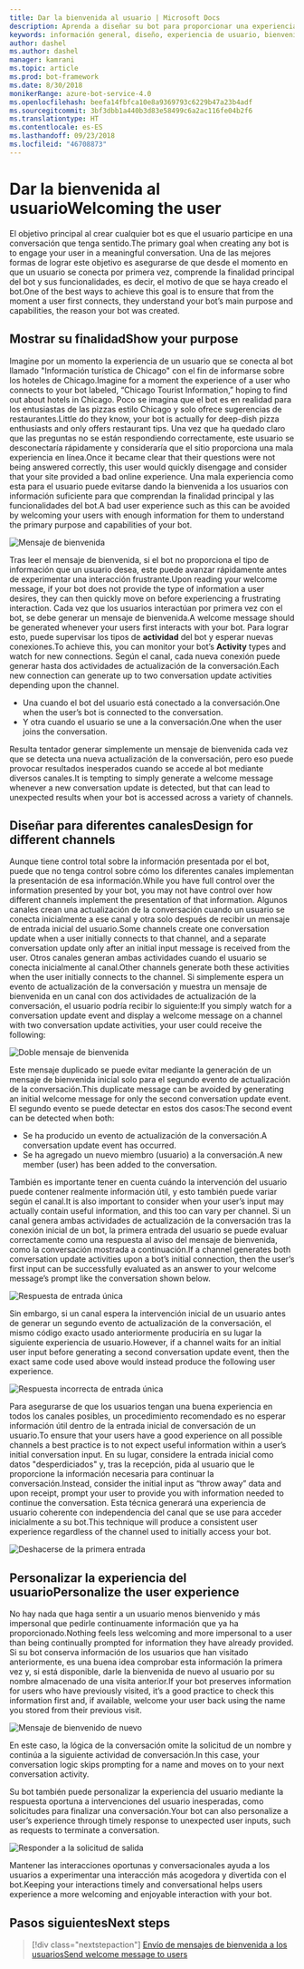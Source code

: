 ```yaml
---
title: Dar la bienvenida al usuario | Microsoft Docs
description: Aprenda a diseñar su bot para proporcionar una experiencia de bienvenida al usuario.
keywords: información general, diseño, experiencia de usuario, bienvenida, experiencia personalizada
author: dashel
ms.author: dashel
manager: kamrani
ms.topic: article
ms.prod: bot-framework
ms.date: 8/30/2018
monikerRange: azure-bot-service-4.0
ms.openlocfilehash: beefa14fbfca10e8a9369793c6229b47a23b4adf
ms.sourcegitcommit: 3bf3dbb1a440b3d83e58499c6a2ac116fe04b2f6
ms.translationtype: HT
ms.contentlocale: es-ES
ms.lasthandoff: 09/23/2018
ms.locfileid: "46708873"
---
```

# <a name="welcoming-the-user"></a><span data-ttu-id="76e36-104">Dar la bienvenida al usuario</span><span class="sxs-lookup"><span data-stu-id="76e36-104">Welcoming the user</span></span>

<span data-ttu-id="76e36-105">El objetivo principal al crear cualquier bot es que el usuario participe en una conversación que tenga sentido.</span><span class="sxs-lookup"><span data-stu-id="76e36-105">The primary goal when creating any bot is to engage your user in a meaningful conversation.</span></span> <span data-ttu-id="76e36-106">Una de las mejores formas de lograr este objetivo es asegurarse de que desde el momento en que un usuario se conecta por primera vez, comprende la finalidad principal del bot y sus funcionalidades, es decir, el motivo de que se haya creado el bot.</span><span class="sxs-lookup"><span data-stu-id="76e36-106">One of the best ways to achieve this goal is to ensure that from the moment a user first connects, they understand your bot’s main purpose and capabilities, the reason your bot was created.</span></span>

## <a name="show-your-purpose"></a><span data-ttu-id="76e36-107">Mostrar su finalidad</span><span class="sxs-lookup"><span data-stu-id="76e36-107">Show your purpose</span></span>

<span data-ttu-id="76e36-108">Imagine por un momento la experiencia de un usuario que se conecta al bot llamado "Información turística de Chicago" con el fin de informarse sobre los hoteles de Chicago.</span><span class="sxs-lookup"><span data-stu-id="76e36-108">Imagine for a moment the experience of a user who connects to your bot labeled, “Chicago Tourist Information,” hoping to find out about hotels in Chicago.</span></span> <span data-ttu-id="76e36-109">Poco se imagina que el bot es en realidad para los entusiastas de las pizzas estilo Chicago y solo ofrece sugerencias de restaurantes.</span><span class="sxs-lookup"><span data-stu-id="76e36-109">Little do they know, your bot is actually for deep-dish pizza enthusiasts and only offers restaurant tips.</span></span> <span data-ttu-id="76e36-110">Una vez que ha quedado claro que las preguntas no se están respondiendo correctamente, este usuario se desconectaría rápidamente y consideraría que el sitio proporciona una mala experiencia en línea.</span><span class="sxs-lookup"><span data-stu-id="76e36-110">Once it became clear that their questions were not being answered correctly, this user would quickly disengage and consider that your site provided a bad online experience.</span></span> <span data-ttu-id="76e36-111">Una mala experiencia como esta para el usuario puede evitarse dando la bienvenida a los usuarios con información suficiente para que comprendan la finalidad principal y las funcionalidades del bot.</span><span class="sxs-lookup"><span data-stu-id="76e36-111">A bad user experience such as this can be avoided by welcoming your users with enough information for them to understand the primary purpose and capabilities of your bot.</span></span> 

![Mensaje de bienvenida](./media/welcome_message.png)

<span data-ttu-id="76e36-113">Tras leer el mensaje de bienvenida, si el bot no proporciona el tipo de información que un usuario desea, este puede avanzar rápidamente antes de experimentar una interacción frustrante.</span><span class="sxs-lookup"><span data-stu-id="76e36-113">Upon reading your welcome message, if your bot does not provide the type of information a user desires, they can then quickly move on before experiencing a frustrating interaction.</span></span>
<span data-ttu-id="76e36-114">Cada vez que los usuarios interactúan por primera vez con el bot, se debe generar un mensaje de bienvenida.</span><span class="sxs-lookup"><span data-stu-id="76e36-114">A welcome message should be generated whenever your users first interacts with your bot.</span></span> <span data-ttu-id="76e36-115">Para lograr esto, puede supervisar los tipos de **actividad** del bot y esperar nuevas conexiones.</span><span class="sxs-lookup"><span data-stu-id="76e36-115">To achieve this, you can monitor your bot’s **Activity** types and watch for new connections.</span></span> <span data-ttu-id="76e36-116">Según el canal, cada nueva conexión puede generar hasta dos actividades de actualización de la conversación.</span><span class="sxs-lookup"><span data-stu-id="76e36-116">Each new connection can generate up to two conversation update activities depending upon the channel.</span></span>

- <span data-ttu-id="76e36-117">Una cuando el bot del usuario está conectado a la conversación.</span><span class="sxs-lookup"><span data-stu-id="76e36-117">One when the user’s bot is connected to the conversation.</span></span>
- <span data-ttu-id="76e36-118">Y otra cuando el usuario se une a la conversación.</span><span class="sxs-lookup"><span data-stu-id="76e36-118">One when the user joins the conversation.</span></span>

<span data-ttu-id="76e36-119">Resulta tentador generar simplemente un mensaje de bienvenida cada vez que se detecta una nueva actualización de la conversación, pero eso puede provocar resultados inesperados cuando se accede al bot mediante diversos canales.</span><span class="sxs-lookup"><span data-stu-id="76e36-119">It is tempting to simply generate a welcome message whenever a new conversation update is detected, but that can lead to unexpected results when your bot is accessed across a variety of channels.</span></span>

## <a name="design-for-different-channels"></a><span data-ttu-id="76e36-120">Diseñar para diferentes canales</span><span class="sxs-lookup"><span data-stu-id="76e36-120">Design for different channels</span></span>

<span data-ttu-id="76e36-121">Aunque tiene control total sobre la información presentada por el bot, puede que no tenga control sobre cómo los diferentes canales implementan la presentación de esa información.</span><span class="sxs-lookup"><span data-stu-id="76e36-121">While you have full control over the information presented by your bot, you may not have control over how different channels implement the presentation of that information.</span></span> <span data-ttu-id="76e36-122">Algunos canales crean una actualización de la conversación cuando un usuario se conecta inicialmente a ese canal y otra solo después de recibir un mensaje de entrada inicial del usuario.</span><span class="sxs-lookup"><span data-stu-id="76e36-122">Some channels create one conversation update when a user initially connects to that channel, and a separate conversation update only after an initial input message is received from the user.</span></span> <span data-ttu-id="76e36-123">Otros canales generan ambas actividades cuando el usuario se conecta inicialmente al canal.</span><span class="sxs-lookup"><span data-stu-id="76e36-123">Other channels generate both these activities when the user initially connects to the channel.</span></span> <span data-ttu-id="76e36-124">Si simplemente espera un evento de actualización de la conversación y muestra un mensaje de bienvenida en un canal con dos actividades de actualización de la conversación, el usuario podría recibir lo siguiente:</span><span class="sxs-lookup"><span data-stu-id="76e36-124">If you simply watch for a conversation update event and display a welcome message on a channel with two conversation update activities, your user could receive the following:</span></span>

![Doble mensaje de bienvenida](./media/double_welcome_message.png)

<span data-ttu-id="76e36-126">Este mensaje duplicado se puede evitar mediante la generación de un mensaje de bienvenida inicial solo para el segundo evento de actualización de la conversación.</span><span class="sxs-lookup"><span data-stu-id="76e36-126">This duplicate message can be avoided by generating an initial welcome message for only the second conversation update event.</span></span> <span data-ttu-id="76e36-127">El segundo evento se puede detectar en estos dos casos:</span><span class="sxs-lookup"><span data-stu-id="76e36-127">The second event can be detected when both:</span></span>
- <span data-ttu-id="76e36-128">Se ha producido un evento de actualización de la conversación.</span><span class="sxs-lookup"><span data-stu-id="76e36-128">A conversation update event has occurred.</span></span>
- <span data-ttu-id="76e36-129">Se ha agregado un nuevo miembro (usuario) a la conversación.</span><span class="sxs-lookup"><span data-stu-id="76e36-129">A new member (user) has been added to the conversation.</span></span>

<span data-ttu-id="76e36-130">También es importante tener en cuenta cuándo la intervención del usuario puede contener realmente información útil, y esto también puede variar según el canal.</span><span class="sxs-lookup"><span data-stu-id="76e36-130">It is also important to consider when your user’s input may actually contain useful information, and this too can vary per channel.</span></span> <span data-ttu-id="76e36-131">Si un canal genera ambas actividades de actualización de la conversación tras la conexión inicial de un bot, la primera entrada del usuario se puede evaluar correctamente como una respuesta al aviso del mensaje de bienvenida, como la conversación mostrada a continuación.</span><span class="sxs-lookup"><span data-stu-id="76e36-131">If a channel generates both conversation update activities upon a bot’s initial connection, then the user’s first input can be successfully evaluated as an answer to your welcome message’s prompt like the conversation shown below.</span></span>

![Respuesta de entrada única](./media/single_input_response.png)

<span data-ttu-id="76e36-133">Sin embargo, si un canal espera la intervención inicial de un usuario antes de generar un segundo evento de actualización de la conversación, el mismo código exacto usado anteriormente produciría en su lugar la siguiente experiencia de usuario.</span><span class="sxs-lookup"><span data-stu-id="76e36-133">However, if a channel waits for an initial user input before generating a second conversation update event, then the exact same code used above would instead produce the following user experience.</span></span>

![Respuesta incorrecta de entrada única](./media/single_input_wrong_response.png)

<span data-ttu-id="76e36-135">Para asegurarse de que los usuarios tengan una buena experiencia en todos los canales posibles, un procedimiento recomendado es no esperar información útil dentro de la entrada inicial de conversación de un usuario.</span><span class="sxs-lookup"><span data-stu-id="76e36-135">To ensure that your users have a good experience on all possible channels a best practice is to not expect useful information within a user’s initial conversation input.</span></span> <span data-ttu-id="76e36-136">En su lugar, considere la entrada inicial como datos "desperdiciados" y, tras la recepción, pida al usuario que le proporcione la información necesaria para continuar la conversación.</span><span class="sxs-lookup"><span data-stu-id="76e36-136">Instead, consider the initial input as “throw away” data and upon receipt, prompt your user to provide you with information needed to continue the conversation.</span></span> <span data-ttu-id="76e36-137">Esta técnica generará una experiencia de usuario coherente con independencia del canal que se use para acceder inicialmente a su bot.</span><span class="sxs-lookup"><span data-stu-id="76e36-137">This technique will produce a consistent user experience regardless of the channel used to initially access your bot.</span></span>

![Deshacerse de la primera entrada](./media/no_first_input_response.png)

## <a name="personalize-the-user-experience"></a><span data-ttu-id="76e36-139">Personalizar la experiencia del usuario</span><span class="sxs-lookup"><span data-stu-id="76e36-139">Personalize the user experience</span></span>

<span data-ttu-id="76e36-140">No hay nada que haga sentir a un usuario menos bienvenido y más impersonal que pedirle continuamente información que ya ha proporcionado.</span><span class="sxs-lookup"><span data-stu-id="76e36-140">Nothing feels less welcoming and more impersonal to a user than being continually prompted for information they have already provided.</span></span> <span data-ttu-id="76e36-141">Si su bot conserva información de los usuarios que han visitado anteriormente, es una buena idea comprobar esta información la primera vez y, si está disponible, darle la bienvenida de nuevo al usuario por su nombre almacenado de una visita anterior.</span><span class="sxs-lookup"><span data-stu-id="76e36-141">If your bot preserves information for users who have previously visited, it’s a good practice to check this information first and, if available, welcome your user back using the name you stored from their previous visit.</span></span> 

![Mensaje de bienvenido de nuevo](./media/welcome_back.png)

<span data-ttu-id="76e36-143">En este caso, la lógica de la conversación omite la solicitud de un nombre y continúa a la siguiente actividad de conversación.</span><span class="sxs-lookup"><span data-stu-id="76e36-143">In this case, your conversation logic skips prompting for a name and moves on to your next conversation activity.</span></span>

<span data-ttu-id="76e36-144">Su bot también puede personalizar la experiencia del usuario mediante la respuesta oportuna a intervenciones del usuario inesperadas, como solicitudes para finalizar una conversación.</span><span class="sxs-lookup"><span data-stu-id="76e36-144">Your bot can also personalize a user’s experience through timely response to unexpected user inputs, such as requests to terminate a conversation.</span></span>

![Responder a la solicitud de salida](./media/respond_to_exit.png)

<span data-ttu-id="76e36-146">Mantener las interacciones oportunas y conversacionales ayuda a los usuarios a experimentar una interacción más acogedora y divertida con el bot.</span><span class="sxs-lookup"><span data-stu-id="76e36-146">Keeping your interactions timely and conversational helps users experience a more welcoming and enjoyable interaction with your bot.</span></span>

## <a name="next-steps"></a><span data-ttu-id="76e36-147">Pasos siguientes</span><span class="sxs-lookup"><span data-stu-id="76e36-147">Next steps</span></span>
> [!div class="nextstepaction"]
> [<span data-ttu-id="76e36-148">Envío de mensajes de bienvenida a los usuarios</span><span class="sxs-lookup"><span data-stu-id="76e36-148">Send welcome message to users</span></span>](bot-builder-send-welcome-message.md)
